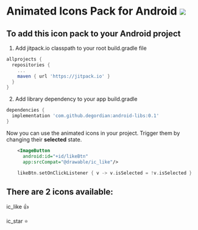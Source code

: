 # Animated Icons Pack for Android   [![](https://jitpack.io/v/degordian/android-libs.svg)](https://jitpack.io/#degordian/android-libs)

## To add this icon pack to your Android project

1. Add jitpack.io classpath to your root build.gradle file

```gradle
allprojects {
  repositories {
    ...
    maven { url 'https://jitpack.io' }
  }
}
```

2. Add library dependency to your app build.gradle

```gradle
dependencies {
  implementation 'com.github.degordian:android-libs:0.1'
}
```


Now you can use the animated icons in your project.
Trigger them by changing their <b>selected</b> state.

```xml
    <ImageButton
      android:id="+id/likeBtn"
      app:srcCompat="@drawable/ic_like"/>
```    
```kotlin
    likeBtn.setOnClickListener { v -> v.isSelected = !v.isSelected }
```
 
 
 ## There are 2 icons available:
 
 ic_like :thumbsup:
 
 ic_star :star:
